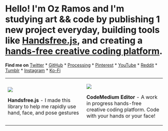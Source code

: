 # Hello! I'm Oz Ramos and I'm studying art && code by publishing 1 new project everyday, building tools like [Handsfree.js](https://github.com/midiblocks/handsfree), and creating a [hands-free creative coding platform](https://github.com/codemedium/codemedium-editor).

**Find me on** [Twitter](https://twitter.com/semigenerative) * [GitHub](https://github.com/codemedium) * [Processing](https://openprocessing.org/user/282413/) * [Pinterest](https://www.pinterest.com/codemedium) * [YouTube](https://www.youtube.com/channel/UCE1C6juwEopQQeCV2ERF07Q) * [Reddit](https://reddit.com/u/thecodemedium) * [Tumblr](https://codemedium.tumblr.com/) * [Instagram](https://www.instagram.com/thecodemedium/) * [Ko-Fi](https://ko-fi.com/handsfreejs)

<table style="width: 100%">
  <tr>
    <td width="50%">
      <p><a href="https://github.com/midiblocks/handsfree"><img src="https://user-images.githubusercontent.com/89111078/131717722-fe0e91bb-b268-4266-b4fe-a184388325b1.gif"></a>
      <p><strong>Handsfree.js</strong> - I made this library to help me rapidly use hand, face, and pose gestures
    </td>
    <td width="50%">
      <p><a href="https://github.com/codemedium/codemedium-editor"><img src="https://user-images.githubusercontent.com/89111078/131718058-b3138e2f-cada-4daf-9618-f9067738b7b8.gif"></a>
      <p><strong>CodeMedium Editor</strong> - A work in progress hands-free creative coding platform. Code with your hands or your face!
    </td>
  </tr>
</table>
